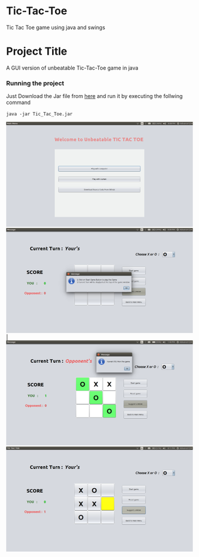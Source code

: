 # Tic-Tac-Toe
Tic Tac Toe game using java and swings
# Project Title
A GUI version of unbeatable Tic-Tac-Toe game in java

### Running the project

Just Download the Jar file from [here](https://github.com/Saurabh1999/Tic-Tac-Toe/raw/master/executable%20jar/Tic_Tac_Toe.jar)
and run it by executing the follwing command
```
java -jar Tic_Tac_Toe.jar
```
![main menu](images/main_menu.png) 
![game](images/game.png)|
![game2](images/game1.png)
![game3](images/game3.png)


